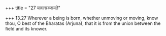 +++
title = "27 यावत्सञ्जायते"

+++
13.27 Wherever a being is born, whether unmoving or moving, know thou, O
best of the Bharatas (Arjuna), that it is from the union between the
field and its knower.
